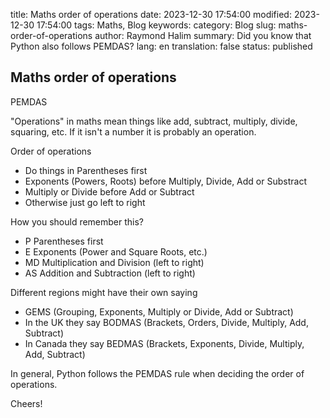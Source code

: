 title: Maths order of operations
date: 2023-12-30 17:54:00
modified: 2023-12-30 17:54:00
tags: Maths, Blog 
keywords:
category: Blog
slug: maths-order-of-operations
author: Raymond Halim
summary: Did you know that Python also follows PEMDAS?
lang: en 
translation: false 
status: published 

## Maths order of operations

PEMDAS

"Operations" in maths mean things like add, subtract, multiply, divide, squaring, etc. If it isn't a number it is probably an operation.


Order of operations 

- Do things in Parentheses first
- Exponents (Powers, Roots) before Multiply, Divide, Add or Substract 
- Multiply or Divide before Add or Subtract
- Otherwise just go left to right 

How you should remember this?

- P Parentheses first 
- E Exponents (Power and Square Roots, etc.)
- MD Multiplication and Division (left to right)
- AS Addition and Subtraction (left to right)

Different regions might have their own saying

- GEMS (Grouping, Exponents, Multiply or Divide, Add or Subtract)
- In the UK they say BODMAS (Brackets, Orders, Divide, Multiply, Add, Subtract)
- In Canada they say BEDMAS (Brackets, Exponents, Divide, Multiply, Add, Subtract)


In general, Python follows the PEMDAS rule when deciding the order of operations.

Cheers!